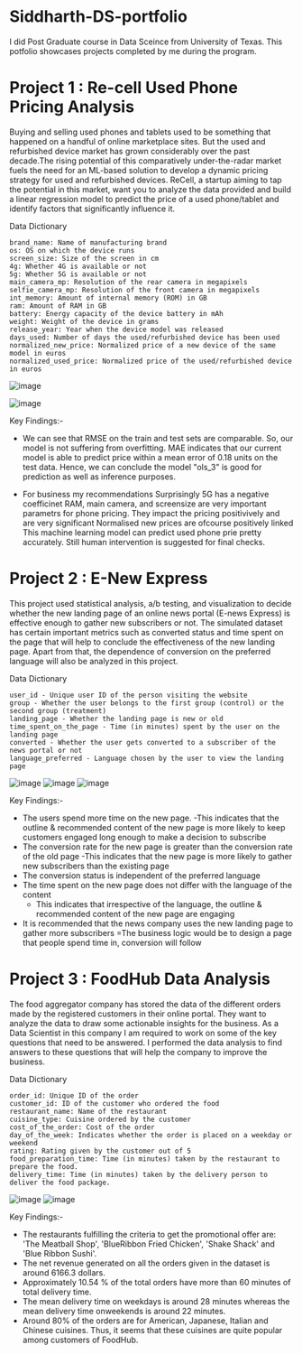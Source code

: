 # Siddharth-DS-portfolio
I did Post Graduate course in Data Sceince from University of Texas. This potfolio showcases projects completed by me during the program.

# Project 1 : Re-cell Used Phone Pricing Analysis

Buying and selling used phones and tablets used to be something that happened on a handful of online marketplace sites. But the used and refurbished device market has grown considerably over the past decade.The rising potential of this comparatively under-the-radar market fuels the need for an ML-based solution to develop a dynamic pricing strategy for used and refurbished devices. ReCell, a startup aiming to tap the potential in this market, want you to analyze the data provided and build a linear regression model to predict the price of a used phone/tablet and identify factors that significantly influence it.

Data Dictionary

    brand_name: Name of manufacturing brand
    os: OS on which the device runs
    screen_size: Size of the screen in cm
    4g: Whether 4G is available or not
    5g: Whether 5G is available or not
    main_camera_mp: Resolution of the rear camera in megapixels
    selfie_camera_mp: Resolution of the front camera in megapixels
    int_memory: Amount of internal memory (ROM) in GB
    ram: Amount of RAM in GB
    battery: Energy capacity of the device battery in mAh
    weight: Weight of the device in grams
    release_year: Year when the device model was released
    days_used: Number of days the used/refurbished device has been used
    normalized_new_price: Normalized price of a new device of the same model in euros
    normalized_used_price: Normalized price of the used/refurbished device in euros




![image](https://user-images.githubusercontent.com/110747132/183455722-dc91cefa-1664-4687-a5e9-8525a62c99a7.png)

![image](https://user-images.githubusercontent.com/110747132/183455913-7f6acbc1-c43f-47d9-8873-c813ed74ac87.png)

Key Findings:-
- We can see that RMSE on the train and test sets are comparable. So, our model is not suffering from overfitting. MAE indicates that our current model is able to predict price within a mean error of 0.18 units on the test data. Hence, we can conclude the model "ols_3" is good for prediction as well as inference purposes.

- For business my recommendations Surprisingly 5G has a negative coefficinet RAM, main camera, and screensize are very important parametrs for phone pricing. They impact the pricing positivively and are very significant Normalised new prices are ofcourse positively linked This machine learning model can predict used phone prie pretty accurately. Still human intervention is suggested for final checks.



# Project 2 : E-New Express

This project used statistical analysis, a/b testing, and visualization to decide whether the new landing page of an online news portal (E-news Express) is effective enough to gather new subscribers or not. The simulated dataset has certain important metrics such as converted status and time spent on the page that will help to conclude the effectiveness of the new landing page. Apart from that, the dependence of conversion on the preferred language will also be analyzed in this project.

Data Dictionary

    user_id - Unique user ID of the person visiting the website
    group - Whether the user belongs to the first group (control) or the second group (treatment)
    landing_page - Whether the landing page is new or old
    time_spent_on_the_page - Time (in minutes) spent by the user on the landing page
    converted - Whether the user gets converted to a subscriber of the news portal or not
    language_preferred - Language chosen by the user to view the landing page

![image](https://user-images.githubusercontent.com/110747132/183464006-6f8dadcf-5fb9-4daf-b598-80db559ac764.png)
![image](https://user-images.githubusercontent.com/110747132/183464112-0ff1264a-380b-4d5e-a4ca-d8950941b50f.png)
![image](https://user-images.githubusercontent.com/110747132/183462943-0d6ea9fb-4c8f-47ef-ae26-ffa2a86c21b9.png)


Key Findings:-

- The users spend more time on the new page.
    -This indicates that the outline & recommended content of the new page is more likely to keep customers engaged long enough to make a decision to subscribe
- The conversion rate for the new page is greater than the conversion rate of the old page
    -This indicates that the new page is more likely to gather new subscribers than the existing page
- The conversion status is independent of the preferred language
- The time spent on the new page does not differ with the language of the content
    - This indicates that irrespective of the language, the outline & recommended content of the new page are engaging
- It is recommended that the news company uses the new landing page to gather more subscribers
    =The business logic would be to design a page that people spend time in, conversion will follow




# Project 3 : FoodHub Data Analysis

The food aggregator company has stored the data of the different orders made by the registered customers in their online portal. They want to analyze the data to draw some actionable insights for the business. As a Data Scientist in this company I am required to work on some of the key questions that need to be answered. I performed the data analysis to find answers to these questions that will help the company to improve the business.

Data Dictionary

    order_id: Unique ID of the order
    customer_id: ID of the customer who ordered the food
    restaurant_name: Name of the restaurant
    cuisine_type: Cuisine ordered by the customer
    cost_of_the_order: Cost of the order
    day_of_the_week: Indicates whether the order is placed on a weekday or weekend
    rating: Rating given by the customer out of 5
    food_preparation_time: Time (in minutes) taken by the restaurant to prepare the food. 
    delivery_time: Time (in minutes) taken by the delivery person to deliver the food package. 


![image](https://user-images.githubusercontent.com/110747132/183268450-93a3118b-ed68-4dd4-a22c-986973bfea5b.png)
![image](https://user-images.githubusercontent.com/110747132/183268792-d785141e-b05c-4c95-b8ab-4f82e52c8fa3.png)

Key Findings:-
- The restaurants fulfilling the criteria to get the promotional offer are: 'The Meatball Shop', 'BlueRibbon Fried Chicken', 'Shake Shack' and 'Blue Ribbon Sushi'.
- The net revenue generated on all the orders given in the dataset is around 6166.3 dollars.
- Approximately 10.54 % of the total orders have more than 60 minutes of total delivery time.
- The mean delivery time on weekdays is around 28 minutes whereas the mean delivery time onweekends is around 22 minutes.
- Around 80% of the orders are for American, Japanese, Italian and Chinese cuisines. Thus, it seems that these cuisines are quite popular among customers of FoodHub. 
